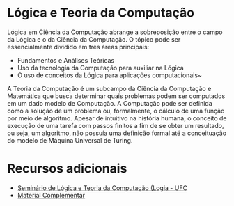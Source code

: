 # Lógica e Teoria da Computação

Lógica em Ciência da Computação abrange a sobreposição entre o campo da Lógica e o da Ciência da Computação. O tópico pode ser essencialmente dividido em três áreas principais:

- Fundamentos e Análises Teóricas
- Uso da tecnologia da Computação para auxiliar na Lógica
- O uso de conceitos da Lógica para aplicações computacionais~

A Teoria da Computação é um subcampo da Ciência da Computação e Matemática que busca determinar quais problemas podem ser computados em um dado modelo de Computação. A Computação pode ser definida como a solução de um problema ou, formalmente, o cálculo de uma função por meio de algoritmo. Apesar de intuitivo na história humana, o conceito de execução de uma tarefa com passos finitos a fim de se obter um resultado, ou seja, um algoritmo, não possuía uma definição formal até a conceituação do modelo de Máquina Universal de Turing.

# Recursos adicionais

- [Seminário de Lógica e Teoria da Computação (Logia - UFC](https://youtu.be/QNF6YRcQXos)
- [Material Complementar](https://wikiufc.gelsol.org/courses/9/wiki/503)
